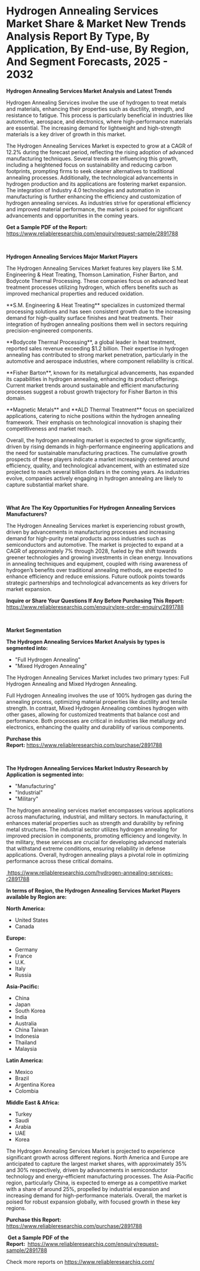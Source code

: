 <p><h1>Hydrogen Annealing Services Market Share & Market New Trends Analysis Report By Type, By Application, By End-use, By Region, And Segment Forecasts, 2025 - 2032</h1></p><p><strong>Hydrogen Annealing Services Market Analysis and Latest Trends</strong></p>
<p><p>Hydrogen Annealing Services involve the use of hydrogen to treat metals and materials, enhancing their properties such as ductility, strength, and resistance to fatigue. This process is particularly beneficial in industries like automotive, aerospace, and electronics, where high-performance materials are essential. The increasing demand for lightweight and high-strength materials is a key driver of growth in this market.</p><p>The Hydrogen Annealing Services Market is expected to grow at a CAGR of 12.2% during the forecast period, reflecting the rising adoption of advanced manufacturing techniques. Several trends are influencing this growth, including a heightened focus on sustainability and reducing carbon footprints, prompting firms to seek cleaner alternatives to traditional annealing processes. Additionally, the technological advancements in hydrogen production and its applications are fostering market expansion. The integration of Industry 4.0 technologies and automation in manufacturing is further enhancing the efficiency and customization of hydrogen annealing services. As industries strive for operational efficiency and improved material performance, the market is poised for significant advancements and opportunities in the coming years.</p></p>
<p><strong>Get a Sample PDF of the Report:&nbsp;</strong> <a href="https://www.reliableresearchiq.com/enquiry/request-sample/2891788?utm_campaign=2321&utm_medium=2&utm_source=Github&utm_content=ia&utm_term=14032025&utm_id=hydrogen-annealing-services">https://www.reliableresearchiq.com/enquiry/request-sample/2891788</a></p>
<p>&nbsp;</p>
<p><strong>Hydrogen Annealing Services Major Market Players</strong></p>
<p><p>The Hydrogen Annealing Services Market features key players like S.M. Engineering & Heat Treating, Thomson Lamination, Fisher Barton, and Bodycote Thermal Processing. These companies focus on advanced heat treatment processes utilizing hydrogen, which offers benefits such as improved mechanical properties and reduced oxidation.</p><p>**S.M. Engineering & Heat Treating** specializes in customized thermal processing solutions and has seen consistent growth due to the increasing demand for high-quality surface finishes and heat treatments. Their integration of hydrogen annealing positions them well in sectors requiring precision-engineered components.</p><p>**Bodycote Thermal Processing**, a global leader in heat treatment, reported sales revenue exceeding $1.2 billion. Their expertise in hydrogen annealing has contributed to strong market penetration, particularly in the automotive and aerospace industries, where component reliability is critical.</p><p>**Fisher Barton**, known for its metallurgical advancements, has expanded its capabilities in hydrogen annealing, enhancing its product offerings. Current market trends around sustainable and efficient manufacturing processes suggest a robust growth trajectory for Fisher Barton in this domain.</p><p>**Magnetic Metals** and **ALD Thermal Treatment** focus on specialized applications, catering to niche positions within the hydrogen annealing framework. Their emphasis on technological innovation is shaping their competitiveness and market reach.</p><p>Overall, the hydrogen annealing market is expected to grow significantly, driven by rising demands in high-performance engineering applications and the need for sustainable manufacturing practices. The cumulative growth prospects of these players indicate a market increasingly centered around efficiency, quality, and technological advancement, with an estimated size projected to reach several billion dollars in the coming years. As industries evolve, companies actively engaging in hydrogen annealing are likely to capture substantial market share.</p></p>
<p>&nbsp;</p>
<p><strong>What Are The Key Opportunities For Hydrogen Annealing Services Manufacturers?</strong></p>
<p><p>The Hydrogen Annealing Services market is experiencing robust growth, driven by advancements in manufacturing processes and increasing demand for high-purity metal products across industries such as semiconductors and automotive. The market is projected to expand at a CAGR of approximately 7% through 2028, fueled by the shift towards greener technologies and growing investments in clean energy. Innovations in annealing techniques and equipment, coupled with rising awareness of hydrogen’s benefits over traditional annealing methods, are expected to enhance efficiency and reduce emissions. Future outlook points towards strategic partnerships and technological advancements as key drivers for market expansion.</p></p>
<p><strong>Inquire or Share Your Questions If Any Before Purchasing This Report:</strong> <a href="https://www.reliableresearchiq.com/enquiry/pre-order-enquiry/2891788?utm_campaign=2321&utm_medium=2&utm_source=Github&utm_content=ia&utm_term=14032025&utm_id=hydrogen-annealing-services">https://www.reliableresearchiq.com/enquiry/pre-order-enquiry/2891788</a></p>
<p>&nbsp;</p>
<p><strong>Market Segmentation</strong></p>
<p><strong>The Hydrogen Annealing Services Market Analysis by types is segmented into:</strong></p>
<p><ul><li>"Full Hydrogen Annealing"</li><li>"Mixed Hydrogen Annealing"</li></ul></p>
<p><p>The Hydrogen Annealing Services Market includes two primary types: Full Hydrogen Annealing and Mixed Hydrogen Annealing. </p><p>Full Hydrogen Annealing involves the use of 100% hydrogen gas during the annealing process, optimizing material properties like ductility and tensile strength. In contrast, Mixed Hydrogen Annealing combines hydrogen with other gases, allowing for customized treatments that balance cost and performance. Both processes are critical in industries like metallurgy and electronics, enhancing the quality and durability of various components.</p></p>
<p><strong>Purchase this Report:&nbsp;</strong><a href="https://www.reliableresearchiq.com/purchase/2891788?utm_campaign=2321&utm_medium=2&utm_source=Github&utm_content=ia&utm_term=14032025&utm_id=hydrogen-annealing-services">https://www.reliableresearchiq.com/purchase/2891788</a></p>
<p>&nbsp;</p>
<p><strong>The Hydrogen Annealing Services Market Industry Research by Application is segmented into:</strong></p>
<p><ul><li>"Manufacturing"</li><li>"Industrial"</li><li>"Military"</li></ul></p>
<p><p>The hydrogen annealing services market encompasses various applications across manufacturing, industrial, and military sectors. In manufacturing, it enhances material properties such as strength and durability by refining metal structures. The industrial sector utilizes hydrogen annealing for improved precision in components, promoting efficiency and longevity. In the military, these services are crucial for developing advanced materials that withstand extreme conditions, ensuring reliability in defense applications. Overall, hydrogen annealing plays a pivotal role in optimizing performance across these critical domains.</p></p>
<p><a href="https://www.reliableresearchiq.com/hydrogen-annealing-services-r2891788?utm_campaign=2321&utm_medium=2&utm_source=Github&utm_content=ia&utm_term=14032025&utm_id=hydrogen-annealing-services">&nbsp;https://www.reliableresearchiq.com/hydrogen-annealing-services-r2891788</a></p>
<p><strong>In terms of Region, the Hydrogen Annealing Services Market Players available by Region are:</strong></p>
<p>
    <p> <strong> North America: </strong>
        <ul>
            <li>United States</li>
            <li>Canada</li>
        </ul>
        </p> 
    <p> <strong> Europe: </strong>
        <ul>
            <li>Germany</li>
            <li>France</li>
            <li>U.K.</li>
            <li>Italy</li>
            <li>Russia</li>
        </ul>
        </p> 
    <p> <strong> Asia-Pacific: </strong>
        <ul>
            <li>China</li>
            <li>Japan</li>
            <li>South Korea</li>
            <li>India</li>
            <li>Australia</li>
            <li>China Taiwan</li>
            <li>Indonesia</li>
            <li>Thailand</li>
            <li>Malaysia</li>
        </ul>
        </p> 
    <p> <strong> Latin America: </strong>
        <ul>
            <li>Mexico</li>
            <li>Brazil</li>
            <li>Argentina Korea</li>
            <li>Colombia</li>
        </ul>
        </p> 
    <p> <strong> Middle East & Africa: </strong>
        <ul>
            <li>Turkey</li>
            <li>Saudi</li>
            <li>Arabia</li>
            <li>UAE</li>
            <li>Korea</li>
        </ul>
    </p>
    </p>
<p><p>The Hydrogen Annealing Services Market is projected to experience significant growth across different regions. North America and Europe are anticipated to capture the largest market shares, with approximately 35% and 30% respectively, driven by advancements in semiconductor technology and energy-efficient manufacturing processes. The Asia-Pacific region, particularly China, is expected to emerge as a competitive market with a share of around 25%, propelled by industrial expansion and increasing demand for high-performance materials. Overall, the market is poised for robust expansion globally, with focused growth in these key regions.</p></p>
<p><strong>Purchase this Report: </strong><a href="https://www.reliableresearchiq.com/purchase/2891788?utm_campaign=2321&utm_medium=2&utm_source=Github&utm_content=ia&utm_term=14032025&utm_id=hydrogen-annealing-services">https://www.reliableresearchiq.com/purchase/2891788</a></p>
<p>&nbsp;<strong>Get a Sample PDF of the Report:&nbsp;&nbsp;</strong><a href="https://www.reliableresearchiq.com/enquiry/request-sample/2891788?utm_campaign=2321&utm_medium=2&utm_source=Github&utm_content=ia&utm_term=14032025&utm_id=hydrogen-annealing-services">https://www.reliableresearchiq.com/enquiry/request-sample/2891788</a></p>
<p><strong></strong></p>
<p>Check more reports on <a href="https://www.reliableresearchiq.com/?utm_campaign=2321&utm_medium=2&utm_source=Github&utm_content=ia&utm_term=14032025&utm_id=hydrogen-annealing-services">https://www.reliableresearchiq.com/</a></p>